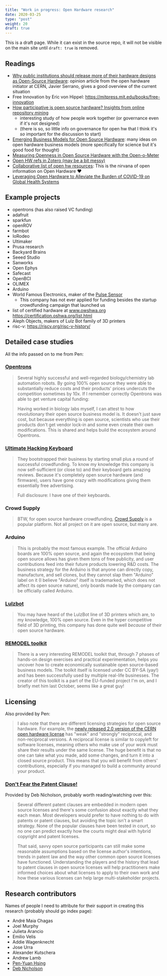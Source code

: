```yaml
---
title: "Work in progress: Open Hardware research"
date: 2020-03-25
type: "post"
weight: 20
draft: true
---
```


This is a draft page.
While it can exist in the source repo, it will not be visible on the main site until `draft: true` is removed.


## Readings

* [Why public institutions should release more of their hardware designs as Open-Source Hardware](https://forum.openhardware.science/t/why-public-institutions-should-release-more-of-their-hardware-designs-as-open-source-hardware/2235): opinion article from the open hardware initiator at CERN, Javier Serrano, gives a good overview of the current situation
* Free Innovation by Eric von Hippel: https://mitpress.mit.edu/books/free-innovation
* [How participative is open source hardware? Insights from online repository mining](https://www.cambridge.org/core/services/aop-cambridge-core/content/view/D1341B4E550B8F42032585694B6DB8D8/S205347011800015Xa.pdf/how_participative_is_open_source_hardware_insights_from_online_repository_mining.pdf)
    * interesting study of how people work together (or governance even if it's not designed)
    * (there is so, so little info on governance for open hw that I think it's *so* important for the discussion to start)
* [Emerging Business Models for Open Source Hardware](https://openhardware.metajnl.com/articles/10.5334/joh.4/): many ideas on open hardware business models (more specifically for science but it's good food for thought)
* [Measuring Openness in Open Source Hardware with the Open-o-Meter](https://www.sciencedirect.com/science/article/pii/S2212827118312095?via%3Dihub)
* [Open HW refs in Zotero (may be a bit messy)](https://www.zotero.org/groups/2312397/open_hardware/library)
* [Collaborative list of open hw resources](https://github.com/Open-Hardware-Leaders/Resources): This is the nirvana of open information on Open Hardware :heart:
* [Leveraging Open Hardware to Alleviate the Burden of COVID-19 on Global Health Systems](https://www.preprints.org/manuscript/202003.0362/v1)


## Example projects

* opentrons (has also raised VC funding)
* adafruit
* sparkfun
* openROV
* farmbot
* IoRodeo
* Ultimaker
* Prusa research
* Backyard Brains
* Seeed Studio
* Sanworks
* Open Ephys
* Safecast
* OpenBCI
* OLIMEX
* Arduino
* World Famous Electronics, maker of the [Pulse Sensor](http://www.pulsesensor.com/)
    * This company has not ever applied for funding besides the startup crowdfunding campaign that launched us
* list of certified hardware at www.owshwa.org https://certification.oshwa.org/list.html
* Aleph Objects, makers of Lulz Bot family of 3D printers
* risc-v: https://riscv.org/risc-v-history/


## Detailed case studies

All the info passed on to me from Pen:

### [Opentrons](https://opentrons.com/)

> Several highly successful and well-regarded biology/chemistry lab automation robots.
> By going 100% open source they were able to substantially reduce costs and their products' prices undercuts the competition sometimes by 10x.
> If I remember correctly Opentrons was able to get venture capital funding:
>
> Having worked in biology labs myself, I can attest to how revolutionary their open source business model is.
> It doesn't just save cost, but because everything is open source, scientists who use their products don't get vendor lock-in and some even create their own modifications.
> This is shared and helps build the ecosystem around Opentrons.

### [Ultimate Hacking Keyboard](https://ultimatehackingkeyboard.com/)

> They bootstrapped their business by starting small plus a round of successful crowdfunding.
> To know my knowledge this company is now self-sufficient (or close to) and their keyboard gets amazing reviews.
> Because it's completely open source hardware (and firmware), users have gone crazy with modifications giving them essentially free advertising.
>
> Full disclosure: I have one of their keyboards.

### Crowd Supply

> BTW, for open source hardware crowdfunding, [Crowd Supply](https://www.crowdsupply.com/) is a popular platform.
> Not all project on it are open source, but many are.

### Arduino

> This is probably the most famous example.
> The official Arduino boards are 100% open source, and again the ecosystem that being open source allows has given them tons of free publicity, and user contributions feed into their future products lowering R&D costs.
> The business strategy for the Arduino is that anyone can directly copy, manufacture, and sell clones, but they cannot slap them "Arduino" label on it (I believe "Arduino" itself is trademarked, which does not affect its open source nature), only boards made by the company can be officially called Arduino.

### [Lulzbot](https://www.lulzbot.com/about)

> You may have heard of the LulzBot line of 3D printers which are, to my knowledge, 100% open source.
> Even in the hyper competitive field of 3D printing, this company has done quite well *because* of their open source hardware.

### [REMODEL toolkit](https://remodel.dk/)

> There is a very interesting REMODEL toolkit that, through 7 phases of hands-on design exercises and practical experimentation, helps you uncover how to create economically sustainable open source-based business models.
> The toolkit itself is licensed under CC BY-SA (yay!) and has been successfully used by multiple real-life businesses.
> The creator of this toolkit is a part of the EU-funded project I'm on, and I briefly met him last October, seems like a great guy!


## Licensing

Also provided by Pen:

> I also note that there are different licensing strategies for open source hardware.
> For example, the [newly released 2.0 version of the CERN open hardware license](https://home.cern/news/news/knowledge-sharing/cern-updates-its-open-hardware-licence) has "weak" and "strongly" reciprocal, and non-reciprocal versions.
> A reciprocal license is similar to copyleft for software licenses, meaning others who make use of your work must share their results under the same license.
> The huge benefit is that no one can take what you made, add some changes, and turn it into a closed source product.
> This means that you will benefit from others' contributions, especially if you managed to build a community around your product.

### [Don't Fear the Patent Clause!](https://linuxfestnorthwest.org/conferences/lfnw18/program/proposals/72)

Provided by Deb Nicholson, probably worth reading/watching over this:

> Several different patent clauses are embedded in modern open source licenses and there's some confusion about exactly what they each mean.
> Most developers would prefer to have nothing to do with patents or patent clauses, but avoiding the topic isn't a smart strategy.
> None of the popular clauses have been tested in court, so no one can predict exactly how the courts might deal with hybrid copyright and patent licenses.
>
> That said, savvy open source participants can still make some reasonable assumptions based on the license author's intentions, trends in patent law and the way other common open source licenses have functioned.
> Understanding the players and the history that lead to patent clauses in open source licenses will help practitioners make informed choices about what licenses to apply to their own work and how these various licenses can help large multi-stakeholder projects.


## Research contributors

Names of people I need to attribute for their support in creating this research (probably should go index page):

* André Maia Chagas
* Joel Murphy
* Julieta Arancio
* Emilio Velis
* Addie Wagenknecht
* Jose Urra
* Alexander Kutschera
* Andrew Lamb
* [Pen-Yuan Hsing](https://www.penonek.com/)
* [Deb Nicholson](https://sfconservancy.org/about/staff/#deb)
